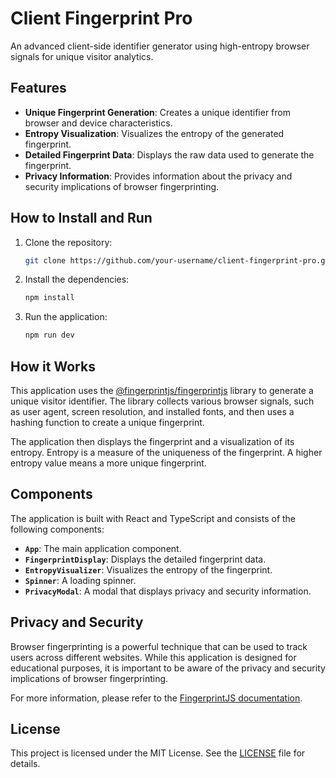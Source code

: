 # Client Fingerprint Pro

An advanced client-side identifier generator using high-entropy browser signals for unique visitor analytics.

## Features

*   **Unique Fingerprint Generation**: Creates a unique identifier from browser and device characteristics.
*   **Entropy Visualization**: Visualizes the entropy of the generated fingerprint.
*   **Detailed Fingerprint Data**: Displays the raw data used to generate the fingerprint.
*   **Privacy Information**: Provides information about the privacy and security implications of browser fingerprinting.

## How to Install and Run

1.  Clone the repository:
    ```bash
    git clone https://github.com/your-username/client-fingerprint-pro.git
    ```
2.  Install the dependencies:
    ```bash
    npm install
    ```
3.  Run the application:
    ```bash
    npm run dev
    ```

## How it Works

This application uses the [@fingerprintjs/fingerprintjs](https://github.com/fingerprintjs/fingerprintjs) library to generate a unique visitor identifier. The library collects various browser signals, such as user agent, screen resolution, and installed fonts, and then uses a hashing function to create a unique fingerprint.

The application then displays the fingerprint and a visualization of its entropy. Entropy is a measure of the uniqueness of the fingerprint. A higher entropy value means a more unique fingerprint.

## Components

The application is built with React and TypeScript and consists of the following components:

*   **`App`**: The main application component.
*   **`FingerprintDisplay`**: Displays the detailed fingerprint data.
*   **`EntropyVisualizer`**: Visualizes the entropy of the fingerprint.
*   **`Spinner`**: A loading spinner.
*   **`PrivacyModal`**: A modal that displays privacy and security information.

## Privacy and Security

Browser fingerprinting is a powerful technique that can be used to track users across different websites. While this application is designed for educational purposes, it is important to be aware of the privacy and security implications of browser fingerprinting.

For more information, please refer to the [FingerprintJS documentation](https://dev.fingerprint.com/docs).

## License

This project is licensed under the MIT License. See the [LICENSE](LICENSE) file for details.
